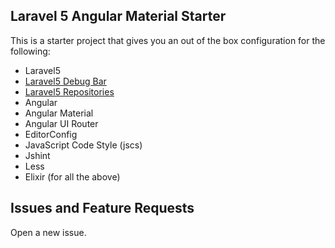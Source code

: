 ## Laravel 5 Angular Material Starter

This is a starter project that gives you an out of the box configuration for the following:

* Laravel5
* [Laravel5 Debug Bar](https://github.com/barryvdh/laravel-debugbar)
* [Laravel5 Repositories](https://github.com/Bosnadev/Repositories)
* Angular
* Angular Material
* Angular UI Router
* EditorConfig
* JavaScript Code Style (jscs)
* Jshint
* Less
* Elixir (for all the above)


## Issues and Feature Requests

Open a new issue.